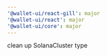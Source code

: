 ```yaml
---
'@wallet-ui/react-gill': major
'@wallet-ui/react': major
'@wallet-ui/core': major
---
```


clean up SolanaCluster type
